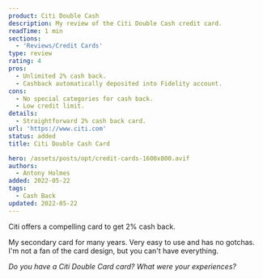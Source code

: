 ```yaml
---
product: Citi Double Cash
description: My review of the Citi Double Cash credit card.
readTime: 1 min
sections:
  - 'Reviews/Credit Cards'
type: review
rating: 4
pros:
  - Unlimited 2% cash back.
  - Cashback automatically deposited into Fidelity account.
cons:
  - No special categories for cash back.
  - Low credit limit.
details:
  - Straightforward 2% cash back card.
url: 'https://www.citi.com'
status: added
title: Citi Double Cash Card

hero: /assets/posts/opt/credit-cards-1600x800.avif
authors:
  - Antony Holmes
added: 2022-05-22
tags:
  - Cash Back
updated: 2022-05-22
---
```


Citi offers a compelling card to get 2% cash back.

<!-- more -->

My secondary card for many years. Very easy to use and has no gotchas. I'm not a fan of the card design, but you can't have everything.

_Do you have a Citi Double Card card? What were your experiences?_
